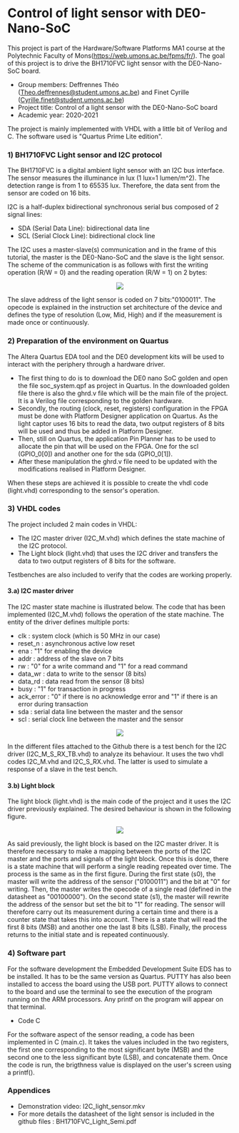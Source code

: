 # Control of light sensor with DE0-Nano-SoC

This project is part of the Hardware/Software Platforms MA1 course at the Polytechnic Faculty of Mons(https://web.umons.ac.be/fpms/fr/). The goal of this project is to drive the BH1710FVC light sensor with the DE0-Nano-SoC board. 

* Group members: Deffrennes Théo (Theo.deffrennes@student.umons.ac.be) and Finet Cyrille (Cyrille.finet@student.umons.ac.be) 
* Project title: Control of a light sensor with the DE0-Nano-SoC board
* Academic year: 2020-2021

The project is mainly implemented with VHDL with a little bit of Verilog and C. The software used is "Quartus Prime Lite edition". 

### 1) BH1710FVC Light sensor and I2C protocol

The BH1710FVC is a digital ambient light sensor with an I2C bus interface. The sensor measures the illuminance in lux (1 lux=1 lumen/m^2). The detection range is from 1 to 65535 lux. Therefore, the data sent from the sensor are coded on 16 bits. 

I2C is a half-duplex bidirectional synchronous serial bus composed of 2 signal lines:
* SDA (Serial Data Line): bidirectional data line
* SCL (Serial Clock Line): bidirectional clock line

The I2C uses a master-slave(s) communication and in the frame of this tutorial, the master is the DE0-Nano-SoC and the slave is the light sensor. 
The scheme of the communication is as follows with first the writing operation (R/W = 0) and the reading operation (R/W = 1) on 2 bytes:

<p align="center">
  <img src="https://user-images.githubusercontent.com/79786800/118889273-2f049c00-b8fd-11eb-8f2f-35ef01ece9cb.png" />
</p>

The slave address of the light sensor is coded on 7 bits:"0100011". 
The opecode is explained in the instruction set architecture of the device and defines the type of resolution (Low, Mid, High) and if the measurement is made once or continuously. 


### 2) Preparation of the environment on Quartus
The Altera Quartus EDA tool and the DE0 development kits will be used to interact with the periphery through a hardware driver. 
- The first thing to do is to download the DE0 nano SoC golden and open the file soc_system.qpf as project in Quartus.  In the downloaded golden file there is also the ghrd.v file which will be the main file of the project. It is a Verilog file corresponding to the golden hardware. 
- Secondly, the routing (clock, reset, registers) configuration in the FPGA must be done with Platform Designer application on Quartus.  As the light captor uses 16 bits to read the data, two output registers of 8 bits will be used and thus be added in Platform Designer. 
- Then, still on Quartus, the application Pin Planner has to be used to allocate the pin that will be used on the FPGA. One for the scl (GPIO_0[0]) and another one for the sda (GPIO_0[1]). 
- After these manipulation the ghrd.v file need to be updated with the modifications realised in Platform Designer.

When these steps are achieved it is possible to create the vhdl code (light.vhd) corresponding to the sensor's operation. 

### 3) VHDL codes

The project included 2 main codes in VHDL:

* The I2C master driver (I2C_M.vhd) which defines the state machine of the I2C protocol.
* The Light block (light.vhd) that uses the I2C driver and transfers the data to two output registers of 8 bits for the software.

Testbenches are also included to verify that the codes are working properly.

#### 3.a) I2C master driver

The I2C master state machine is illustrated below. The code that has been implemented (I2C_M.vhd) follows the operation of the state machine. The entity of the driver defines multiple ports:

* clk : system clock (which is 50 MHz in our case)
* reset_n : asynchronous active low reset
* ena : "1" for enabling the device
* addr : address of the slave on 7 bits
* rw : "0" for a write command and "1" for a read command
* data_wr : data to write to the sensor (8 bits)
* data_rd : data read from the sensor (8 bits)
* busy : "1" for transaction in progress
* ack_error : "0" if there is no acknowledge error and "1" if there is an error during transaction
* sda : serial data line between the master and the sensor
* scl : serial clock line between the master and the sensor


<p align="center">
  <img src="https://user-images.githubusercontent.com/79786800/121052583-cd787480-c7ba-11eb-9b0d-97f72eed8fcb.png" />
</p>

In the different files attached to the Github there is a test bench for the I2C driver (I2C_M_S_RX_TB.vhd) to analyze its behaviour. It uses the two vhdl codes I2C_M.vhd and I2C_S_RX.vhd. The latter is used to simulate a response of a slave in the test bench. 
#### 3.b) Light block

The light block (light.vhd) is the main code of the project and it uses the I2C driver previously explained. The desired behaviour is shown in the following figure. 

<p align="center">
  <img src="https://user-images.githubusercontent.com/79786800/121068847-09b4d080-c7cd-11eb-894d-5936076888d2.png" = 10x10/>
</p>

As said previously, the light block is based on the I2C master driver. It is therefore necessary to make a mapping between the ports of the I2C master and the ports and signals of the light block. Once this is done, there is a state machine that will perform a single reading repeated over time. The process is the same as in the first figure. During the first state (s0), the master will write the address of the sensor ("0100011") and the bit at "0" for writing. Then, the master writes the opecode of a single read (defined in the datasheet as "00100000"). On the second state (s1), the master will rewrite the address of the sensor but set the bit to "1" for reading. The sensor will therefore carry out its measurement during a certain time and there is a counter state that takes this into account. There is a state that will read the first 8 bits (MSB) and another one the last 8 bits (LSB). Finally, the process returns to the initial state and is repeated continuously. 

### 4) Software part
For the software development the Embedded Development Suite EDS has to be installed. It has to be the same version as Quartus. 
PUTTY has also been installed to access the board using the USB port. PUTTY allows to connect to the board and use the terminal to see the execution of the program running on the ARM processors. Any printf on the program will appear on that terminal.

- Code C

For the software aspect of the sensor reading, a code has been implemented in C (main.c). It takes the values included in the two registers, the first one corresponding to the most significant byte (MSB) and the second one to the less significant byte (LSB), and concatenate them. Once the code is run, the brigthness value is displayed on the user's screen using a printf().  


### Appendices
- Demonstration video: I2C_light_sensor.mkv
- For more details the datasheet of the light sensor is included in the github files : BH1710FVC_Light_Semi.pdf






